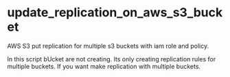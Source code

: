 # update_replication_on_aws_s3_bucket
AWS S3 put replication for multiple s3 buckets with iam role and policy.

In this script bUcket are not creating. Its only creating replication rules for multiple buckets. If you want make replication with multiple buckets.
